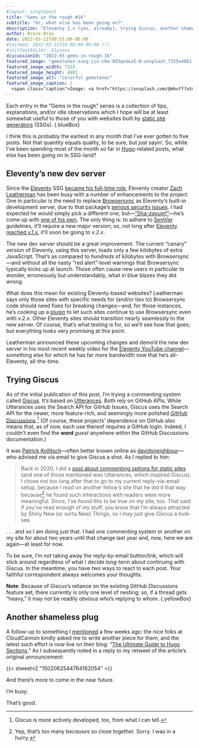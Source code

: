 ```yaml
---
#layout: singlepost
title: "Gems in the rough #16"
subtitle: "Or, what else has been going on?"
description: "Eleventy 2.x (yes, already), trying Giscus, another shameless plug."
author: Bryce Wray
date: 2022-03-11T09:55:00-06:00
#lastmod: 2022-03-11T10:08:00-06:00 (!)
#initTextEditor: Ulysses
discussionId: "2022-03-gems-in-rough-16"
featured_image: "gemstones-sung-jin-cho-0d3qxUozE-0-unsplash_7315x4881.jpg"
featured_image_width: 7315
featured_image_height: 4881
featured_image_alt: "Colorful gemstones"
featured_image_caption: |
  <span class="caption">Image: <a href="https://unsplash.com/@mbuff?utm_source=unsplash&utm_medium=referral&utm_content=creditCopyText">Sung Jin Cho</a>; <a href="https://unsplash.com/s/photos/gemstones?utm_source=unsplash&utm_medium=referral&utm_content=creditCopyText">Unsplash</a></span>
---
```


Each entry in the “Gems in the rough” series is a collection of tips, explanations, and/or idle observations which I hope will be at least somewhat useful to those of you with websites built by [static site generators](https://jamstack.org/generators) (SSGs).
{.blueBox}

I think this is probably the earliest in any month that I’ve ever gotten to five posts. Not that quantity equals quality, to be sure, but just sayin’. So, while I’ve been spending most of the month so far in [Hugo](https://gohugo.io/)-related posts, what else has been going on in SSG-land?

## Eleventy’s new dev server

Since the [Eleventy](https://11ty.dev/) SSG [became his full-time role](/posts/2022/02/gems-in-rough-14/#eleventy-goes-full-time), Eleventy creator [Zach Leatherman](https://zachleat.com/) has been busy with a number of enhancements to the project. One in particular is the need to replace [Browsersync](https://browsersync.io/) as Eleventy’s built-in development server, due to that package’s [serious security issues](https://github.com/11ty/eleventy/issues/2213). I had expected he would simply pick a different one, but—[“Sha-*zayum*!”](https://www.metv.com/stories/did-gomer-pyle-say-shazam-because-of-the-comic-book-character-probably-yeah)—he’s come up with [one of his own](https://github.com/11ty/eleventy-dev-server). The only thing is: to adhere to [SemVer](https://semver.org/) guidelines, it’ll require a new major version; so, not long after [Eleventy reached v.1.x](https://github.com/11ty/eleventy/releases/tag/v1.0.0), it’ll soon be going to *v.2.x*.

The new dev server should be a great improvement. The current “canary” version of Eleventy, using this server, loads only a few kilobytes of extra JavaScript. That’s as compared to *hundreds* of kilobytes with Browsersync—and without all the nasty “red alert”-level warnings that Browsersync typically kicks up at launch. Those often cause new users in particular to wonder, erroneously but understandably, what in blue blazes they did wrong.

What does this mean for existing Eleventy-based websites? Leatherman says only those sites with specific needs for (and/or ties to) Browsersync code should need fixes for breaking changes—and, for those instances, he’s cooking up a [plugin](https://github.com/11ty/eleventy-server-browsersync) to let such sites continue to use Browsersync even with v.2.x. Other Eleventy sites should transition nearly seamlessly to the new server. Of course, that’s what testing is for, so we’ll see how that goes; but everything looks very promising at this point.

Leatherman announced these upcoming changes and demo’d the new dev server in his most recent weekly video for the [Eleventy YouTube channel](https://www.youtube.com/channel/UCskGTioqrMBcw8pd14_334A)—something else for which he has far more bandwidth now that he’s all-Eleventy, all-the-time.

## Trying Giscus

As of the initial publication of this post, I’m trying a commenting system called [Giscus](https://giscus.app). It’s based on [Utterances](https://utteranc.es). Both rely on GitHub APIs. While Utterances uses the Search API for GitHub Issues, Giscus uses the Search API for the newer, more feature-rich, and seemingly more polished [GitHub Discussions](https://docs.github.com/en/discussions).[^1] (Of course, these projects’ dependence on GitHub also means that, as of now, each use thereof requires a GitHub login. Indeed, I couldn’t even find the **word** *guest* anywhere within the GitHub Discussions documentation.)

It was [Patrick Kollitsch](https://github.com/davidsneighbour)—often better known online as [davidsneighbour](https://twitter.com/davidsneighbour)—who advised me via email to give Giscus a shot. As I replied to him:

> Back in 2020, I did a [post about commenting options for static sites](/posts/2020/10/conversation-piece/) (and one of those mentioned was Utterances, which inspired Giscus). I chose not too long after that to go to my current reply-via-email setup, because I read on another fellow’s site that he did it that way because[^2] he found such interactions with readers were more meaningful. Since, I’ve found this to be true on my site, too. That said: if you’ve read enough of my stuff, you know that I’m always attracted by Shiny New (or sorta New) Things, so I may just give Giscus a look-see.

.&nbsp;.&nbsp;. and so I am doing just that. I had one commenting system or another on my site for about two years until that change last year and, now, here we are again—at least for now.

To be sure, I’m *not* taking away the reply-by-email button/link, which will stick around regardless of what I decide long-term about continuing with Giscus. In the meantime, you have *two* ways to react to each post. Your faithful correspondent always welcomes your thoughts.

**Note**: Because of Giscus’s reliance on the existing GitHub Discussions feature set, there currently is only one level of nesting; so, if a thread gets “heavy,” it may not be readily obvious who’s replying to whom.
{.yellowBox}

## Another shameless plug

A follow-up to something I [mentioned](/posts/2022/02/shameless-plug-time/) a few weeks ago: the nice folks at CloudCannon kindly asked me to write another piece for them, and the latest such effort is now live on their blog: “[The Ultimate Guide to Hugo Sections](https://cloudcannon.com/blog/the-ultimate-guide-to-hugo-sections/).” As I subsequently noted in a reply to my retweet of the article’s original announcement:

{{< stweetv2 "1502062544764162054" >}}

And there’s more to come in the near future.

I’m busy.

That’s good.

[^1]:	Giscus is more actively developed, too, from what I can tell.

[^2]:	Yep, that’s too many *because*s so close together. Sorry. I was in a hurry.